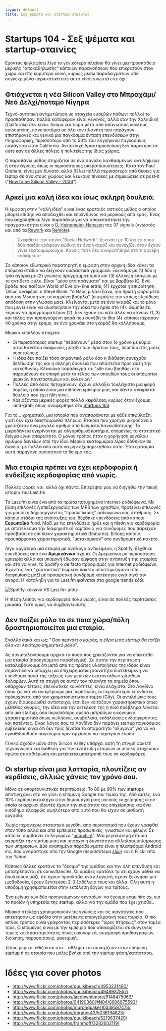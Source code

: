 ```yaml
---
layout: default
title: Σεξ ψέματα και startup-οταινίες
---
```


# Startups 104 - Σεξ ψέματα και startup-οταινίες

Εχοντας ψηλαφίσει λίγο το γενικότερο πλαίσιο θα γίνει μια προσπάθεια μερικής "αποκαθήλωσης" κάποιων παρανοήσεων που επικρατούν στον χώρο και στο ευρύτερο κοινό, κυρίως μέσω παραδειγμάτων από συγκεκριμένα περιστατικά είτε αυτά είναι γνωστά είτε όχι.

## Φτιάχνεται η νέα Silicon Valley στο Μπραχάμι/Νεό Δελχί/ποταμό Νίγηρα

Τεχνό-ουτοπική αντιμετώπιση με στοιχεία ευσεβών πόθων: πολλοί το προσπάθησαν, πολλά κατάφεραν είναι γεγονός, αλλά σαν την Χαλκιδική (California) δεν είναι. Ακόμα και τώρα μετά από απανωτούς κύκλους outsourcing, πανεπιστήμια σε όλο τον πλανήτη που παράγουν επιστήμονες και γενικά μια παγκόσμια ένταση επενδύσεων στην πληροφορική, περισσότερο από το 50% του λογισμικού παγκοσμίως παράγεται στην California. Αντίστοιχη δραστηριοποίηση δεν παρατηρείται ούτε καν σε άλλες πόλεις ή πολιτείες της ίδιας χώρας.

Ο παραπάνω μύθος στηρίζεται σε ένα σύνολο λανθασμένων αντιλήψεων ή στην άγνοια, όπως οι περισσότερες υπεραπλουστεύεις. Κατά τον Paul Graham, είναι μεν δυνατό, αλλά θέλει πολλά περισσότερα από θέσεις για laptop σε ανοικτούς χώρους και λευκους πίνακες με σημειώσεις σε post-it ("[How to be Silicon Valley - 2006](http://www.paulgraham.com/siliconvalley.html)").

## Αρκεί μια καλή ίδεα και ίσως σκληρή δουλειά.

Η έμφαση στην "καλή ιδέα" είναι ένας κραταιός αστικός μύθος ο οποίος μπορεί επίσης να αποδειχθεί και επικίνδυνος για μερικούς από εμάς. Ένας που ασχολήθηκε λίγο παραπάνω για να αποκαταστήσει την πραγματικότητα είναι ο [D. Heinemeier-Hansson](http://david.heinemeierhansson.com/) της 37 signals (γνωστός και από τα [Rework](http://37signals.com/rework/) και [Remote](http://37signals.com/remote/)): 

> Σκεφθείτε την ταινία "Social Network": ξεκινάει με 10 λεπτά όπου δύο παιδία γράφουν κώδικα σε ένα γκαραζ και συνεχίζει όταν έχουν γίνει εκατομμυριούχοι. Κανείς ποτέ δεν αναρωτήθηκε στο τι συνέβη ενδιάμεσα;

Σε κάποιον εξωτερικό παρατηρητή η έμφαση στην αρχική ιδέα κάνει τα επόμενα στάδια να δείχνουν ουσιαστικά γραμμικά: Ξεκινάμε με (1) δύο ή τρία αγόρια με (2) γνώσεις προγραμματισμού και (3) έλλειψη επαφών με το αντίθετο φύλο. Είναι "μέσα στα πράγματα" και με βαρβάτο IQ. Ενά βράδυ που παίζουν World of Eve on- line tetris, (4) έρχεται η επιφοίτηση. Όπως αναφέρει ο Steve Blank, "ο Θεός μιλάει ξανά, για πρώτη φορά μετά από τον Μωυσή και τα καμμένα βούρλα" (επιτρέψτε την κάπως ελεύθερη απόδοση στην γλώσσα μας). Κλείνονται μετά σε ένα γκαράζ και το μόνο που μένει είναι να υλοποιήσουν την ιδέα που ήρθε στο (4). Θυμηθείτε: Ξέρουν να προγραμματίζουν (2), δεν έχουν και κάτι άλλο να κάνουν (1, 3) και τέλος την προηγούμενη φορά που συνέβη το ίδιο (4) κάποιοι πέρασαν 40 χρόνια στην έρημο, σε ένα χρονάκι στο γκαράζ θα κολλήσουμε;

Μερικά επιπλέον στοιχεία:
* Οι περισσότερες startup "πεθαίνουν" μέσα στον 1ο χρόνο με κύρια αιτιά θανάτου διαφωνίες μεταξύ των ιδρυτών τους, περίπου στις μισές περιπτώσεις.
* Η ιδέα δεν παίζει τόσο σημαντικό ρόλο όσο η διάθεση συνεχούς βελτίωσής της και η σκληρή δουλειά που απαιτείται προς αυτή την κατεύθυνση. Κλασσικό παράδειγμα το: "site που βοηθάει στο παραμένουν σε επαφή μετά το τέλος των σπουδών τους οι απόφοιτοι μερικών πανεπιστημίων και κολεγίων".
* Πολλές από όσες πετυχαίνουν, έχουν αλλάξει τουλάχιστο μια φορά πορεία, η οποία είναι μια επίπονη εμπειρία μιας και πάντα αναιρείται δουλειά που έχει ήδη γίνει.
* Χρειάζονται μερικές φορές πολλά κεφάλαια, κυρίως όταν έχουμε land-grab, όπως αναφέρθηκε στο [Startups 103](http://tnfy.gr/2013/12/19/startups-103/).

Για το... χρηματικό, μια ιστορία που αναπαράγεται με κάθε επιφύλαξη, γιατί δεν έχει διασταυρωθεί πλήρως: Εταιρία που χορηγεί μικροδάνεια χρειαζόταν ένα μεγάλο αριθμό από δείγματα δανειοδότησης. Τα μικροδάνεια εγκρίνονται με αλγοριθμικά κριτήρια, επομένως το στατιστικό δείγμα είναι απαραίτητο. Ο μόνος τρόπος ήταν η χορήγηση μεγάλου αριθμού δανείων από την ίδια. Μερικά εκατομμύρια λίρες δόθηκαν σε δάνεια, με πολλά από αυτά να μην εξυπηρετηθούν ποτέ. Έτσι η εταιρία αυτή παρήγαγε ουσιαστικά το δείγμα της.

## Μια εταιρία πρέπει να έχει κερδοφορία ή ενδείξεις κερδοφορίας από νωρίς.

Πολλές φορές ναι, αλλά όχι πάντα. Επιτρέψτε μου να διηγηθώ την πικρή ιστορία του Last.fm. 

To Last.fm είναι ένα από τα πρώτα πετυχημένα internet-ραδιόφωνα. Με βάση επιλογές ή επεξεργασίας των MP3 των χρηστών, προτείνει επιλογές για μουσική δημιουργώντας "προσωπικούς" ραδιοφωνικούς σταθμούς. Σε κάποιο στάδιο της ανάπτυξης του, δέχθηκε επενδύσεις από κάποιο **Ευρωπαϊκό** fund. Μαζί με τις επενδύσεις ήρθε και η πίεση για κερδοφορία με αποτέλεσμα την διαφημιστική καμπάνια για συνδρομές που παρείχαν πρόσβαση σε επιπλέον χαρακτηριστικά (features). Επίσης κάποια προυπάρχοντα χαρακτηριστικά, "μετακόμισαν" στο συνδρομητικό πακέτο.

Λίγο αργότερα μια εταιρία με ανάλογο αντικείμενο, η Spotify, δέχθηκε επενδύσεις από ένα **Αμερικάνικο** σχήμα. Οι Αμερικάνοι με περισσότερη εμπειρία αλλά και υπομονή έδωσαν έμφαση στην ανάπτυξη της εταιρίας και στο να γίνει το Spotify ο de facto προορισμός για Internet ραδιόφωνο. Έχοντας ένα "χορταστικό" δωρεάν πακέτο υποστηριζόμενο από διαφημίσεις μαζί με προαιρετική συνδρομή κατέκτησε σιγά σιγά την αγορά. Η κατάληξη για το Last.fm φαίνεται στα google trends εδώ:

![Spotify-κόκκινο VS Last.fm-μπλε](https://dl.dropboxusercontent.com/u/1995706/cdn/blog/spotify-red_vs_lastfm-blue.png "Spotify - κόκκινο VS Last.fm - μπλε")

Η πίεση λοιπόν για κερδοφορία πολύ νωρίς, είναι σε πολλές περπτώσεις μοιραία. Γιατί όμως να συμβαίνει αυτό;

## Δεν παίζει ρόλο το σε ποια χώρα/πόλη δραστηριοποιείται μια εταιρία.

Εναλλακτικά και ως: "*Όσο περνάει ο καιρός, η έδρα μιας startup θα παίζει όλο και λιγότερο σημαντικό ρόλο*".

Ας συνυπολογίσουμε αρχικά τα ποσά που χρειάζονται για να επεκταθεί μια εταιρία (προηγούμενο παράδειγμα). Σε αυτήν την περίπτωση καταλαβαίνουμε ότι μετά από τις πρώτες υλοποιήσεις της ιδέας είναι σημαντικό να υπάρχει μια επιχειρηματική κοινότητα διατεθειμένη να επενδύσει ποσά της τάξεως των μερικών εκατοντάδων χιλιάδων δολαρίων.
Αυτή τη στιγμή σε αυτόν τον πλανήτη τα σημεία όπου υπάρχουν τέτοιες επενδυτικές κοινότητες, είναι ελάχιστα. Στο Λονδίνο όπου ζω για να αναφέρουμε μια περίπτωση, οι περισσότεροι επενδυτές πρόερχονται από τον χρηματοπιστωτικό τομέα (City). Οι αντιλήψεις τους έχουν διαμορφωθεί αντίστοιχα, έτσι δεν κοιτάζουν χαρακτηριστικά όπως μέθεθος αγοράς, την ιδέα και την εκτέλεση της ή ποιό πρόβλημα λύνεται από μια startup, όσο περισσότερο άμεσα μετρήσιμα οικονομικά χαρακτηριστικά όπως πωλήσεις, συμβόλαια, εκδηλώσεις ενδιαφέροντος και πατέντες. Ένας λόγος που το Λονδίνο δεν παράγει startup παγκόσμιας εμβέλειας είναι ότι δεν τους δίνεται το απαραίτητο "οξυγόνο" για να να εγκαθιδρυθούν παγκόσμια πριν αρχίσουν να παράγουν έσοδα.

Γενικά σχεδόν μόνο στην Silicon Valley υπάρχει αυτή τη στιγμή αρκετή τεχνογνωσία και διάθεση για την ανάπτυξη εταιριών οι οποίες στοχεύουν πρώτα σε καθιέρωση και μετέπειτα μετατροπή τους σε κερδοφόρες.

## Οι startup είναι μια λοτταρία, πλουτίζεις αν κερδίσεις, αλλιώς χάνεις τον χρόνο σου.

Μόνο σε οπορτουνιστικές περιπτώσεις. Το 80 με 90% των startups αποτυγχάνει στο να γίνει η επόμενη Google του τομέα της. Από αυτές, ένα 10% περίπου καταλήγει στην δημιουργία μιας υγειούς επιχείρησης στην οποία οι αρχικοί ιδρυτές έχουν την κυριότητα της επιχείρησης και ένα εισόδημα ελαφρώς υψηλότερο από αυτό που θα είχαν σε μισθωτή εργασία.

Χωρίς περαιτέρω στατιστικά μεγέθη, από περιστατικά που έχουν γραφθεί στον τύπο αλλά και από εμπειρίες προσωπικές, γνωστών και φίλων: Σε κάποιες συμβαίνει το λεγόμενο "[acquihire](http://en.wikipedia.org/wiki/Acqui-hiring)". Μια μεγαλύτερη εταιρία αγοράζει την startup μιας και υπάρχει η δυνατότητα αλληλοσυμπλήρωσης των υπηρεσιών. Δύο αγαπημένα παράδειγματα είναι η πλατφόρμα Android inc, που αγοράστηκε από την Google (περισσότερα [εδώ](http://www.businessweek.com/stories/2005-08-16/google-buys-android-for-its-mobile-arsenal)) και η Flickr από την Yahoo.

Κάποιες άλλες κρατάνε το "δέσιμο" της ομάδας και την όλη επένδυση και μετατρέπονται σε consultancies. Οι ομάδες κρατάνε το ότι έχουν μάθει να δουλεύουν μαζί, ότι έχουν προσλάβει έναν λογιστή, έχουν ξεκινήσει μια μισθοδοσία, έχουν ξενιτεύσει 2-3 ξαδέλφια τους και άλλα. Όλη αυτή η υποδομή χρησιμοποιείται στην εκτέλεση έργων για τρίτους.

Ένα μείγμα των δύο προηγούμενων σεναρίων: να έχουμε acquihire όχι για το προϊόν ή υπηρεσία της startup, αλλά για την ομάδα που έχει χτισθεί.

Μερικά στελέχη χρησιμοποιούν τις γνώσεις και τις ικανότητες που απέκτησαν ως εφόδια στην μετέπειτα επαγγελματική τους πορεία. Ο πιο απλός τρόπος είναι γράφοντας περισσότερες "ώρες πτήσεως" στον τομέα τους. Ο επόμενος είναι με την εμπειρία που αποκομίζεται σε συγγενείς τομείς και δραστηριότητες όπως οικονομικά, συγγραφή προδιαγραφών, διοίκηση, παρουσιάσεις, μαγειρική.

Τέλος μερικοί εθίζονται στο... άθλημα και συνεχίζουν στην επόμενη startup ή σε εταιρία που μόλις βγήκε από την startup φάση/κατάσταση.

# Ιδέες για cover photos

* http://www.flickr.com/photos/puuikibeach/4953231480/
* http://www.flickr.com/photos/puuikibeach/4949937857/
* http://www.flickr.com/photos/jacobwhitmore/9148475963/
* http://www.flickr.com/photos/94190360@N04/8606675593/
* http://www.flickr.com/photos/murphquake/10339587473/
* http://www.flickr.com/photos/dbrauer43/5036194823/
* http://www.flickr.com/photos/puuikibeach/5219637429/
* http://www.flickr.com/photos/franmoff/3282602119/
